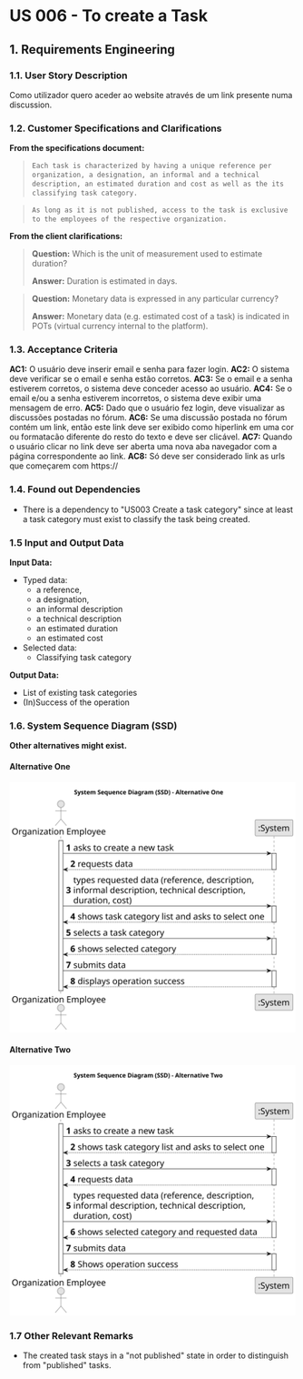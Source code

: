 # US 006 - To create a Task

## 1. Requirements Engineering

### 1.1. User Story Description

Como utilizador quero aceder ao website através de um link presente numa discussion.

### 1.2. Customer Specifications and Clarifications

**From the specifications document:**

>     Each task is characterized by having a unique reference per organization, a designation, an informal and a technical description, an estimated duration and cost as well as the its classifying task category.

>     As long as it is not published, access to the task is exclusive to the employees of the respective organization.

**From the client clarifications:**

> **Question:** Which is the unit of measurement used to estimate duration?
>
> **Answer:** Duration is estimated in days.

> **Question:** Monetary data is expressed in any particular currency?
>
> **Answer:** Monetary data (e.g. estimated cost of a task) is indicated in POTs (virtual currency internal to the platform).

### 1.3. Acceptance Criteria

**AC1:** O usuário deve inserir email e senha para fazer login.
**AC2:** O sistema deve verificar se o email e senha estão corretos.
**AC3:** Se o email e a senha estiverem corretos, o sistema deve conceder acesso ao usuário.
**AC4:** Se o email e/ou a senha estiverem incorretos, o sistema deve exibir uma mensagem de erro.
**AC5:** Dado que o usuário fez login, deve visualizar as discussões postadas no fórum.
**AC6:** Se uma discussão postada no fórum contém um link, então este link deve ser exibido como hiperlink em uma cor ou formatacão diferente do resto do texto e deve ser clicável.
**AC7:** Quando o usuário clicar no link deve ser aberta uma nova aba navegador com a página correspondente ao link.
**AC8:** Só deve ser considerado link as urls que começarem com https://

### 1.4. Found out Dependencies

- There is a dependency to "US003 Create a task category" since at least a task category must exist to classify the task being created.

### 1.5 Input and Output Data

**Input Data:**

- Typed data:
  - a reference,
  - a designation,
  - an informal description
  - a technical description
  - an estimated duration
  - an estimated cost
- Selected data:
  - Classifying task category

**Output Data:**

- List of existing task categories
- (In)Success of the operation

### 1.6. System Sequence Diagram (SSD)

**Other alternatives might exist.**

#### Alternative One

![System Sequence Diagram - Alternative One](svg/us006-system-sequence-diagram-alternative-one.svg)

#### Alternative Two

![System Sequence Diagram - Alternative Two](svg/us006-system-sequence-diagram-alternative-two.svg)

### 1.7 Other Relevant Remarks

- The created task stays in a "not published" state in order to distinguish from "published" tasks.
